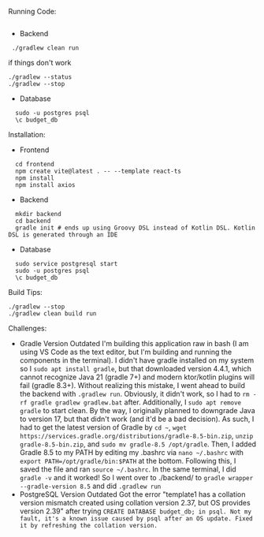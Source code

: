 Running Code:

```

```

- Backend

```
 ./gradlew clean run
```

if things don't work

```
./gradlew --status
./gradlew --stop
```

- Database

```
  sudo -u postgres psql
  \c budget_db
```

Installation:

- Frontend

```
  cd frontend
  npm create vite@latest . -- --template react-ts
  npm install
  npm install axios
```

- Backend

```
  mkdir backend
  cd backend
  gradle init # ends up using Groovy DSL instead of Kotlin DSL. Kotlin DSL is generated through an IDE
```

- Database

```
  sudo service postgresql start
  sudo -u postgres psql
  \c budget_db
```

Build Tips:

```
./gradlew --stop
./gradlew clean build run
```

Challenges:

- Gradle Version Outdated
  I'm building this application raw in bash (I am using VS Code as the text editor, but I'm building and running the components in the terminal). I didn't have gradle installed on my system so I `sudo apt install gradle`, but that downloaded version 4.4.1, which cannot recognize Java 21 (gradle 7+) and modern ktor/kotlin plugins will fail (gradle 8.3+). Without realizing this mistake, I went ahead to build the backend with `.gradlew run`. Obviously, it didn't work, so I had to `rm -rf gradle gradlew gradlew.bat` after. Additionally, I `sudo apt remove gradle` to start clean. By the way, I originally planned to downgrade Java to version 17, but that didn't work (and it'd be a bad decision). As such, I had to get the latest version of Gradle by `cd ~`, `wget https://services.gradle.org/distributions/gradle-8.5-bin.zip`, `unzip gradle-8.5-bin.zip`, and `sudo mv gradle-8.5 /opt/gradle`. Then, I added Gradle 8.5 to my PATH by editing my .bashrc via `nano ~/.bashrc` with `export PATH=/opt/gradle/bin:$PATH` at the bottom. Following this, I saved the file and ran `source ~/.bashrc`. In the same terminal, I did `gradle -v` and it worked! So I went over to ./backend/ to `gradle wrapper --gradle-version 8.5` and did `.gradlew run`
- PostgreSQL Version Outdated
  Got the error "template1 has a collation version mismatch
  created using collation version 2.37, but OS provides version 2.39" after trying `CREATE DATABASE budget_db; in psql. Not my fault, it's a known issue caused by psql after an OS update. Fixed it by refreshing the collation version.
`
